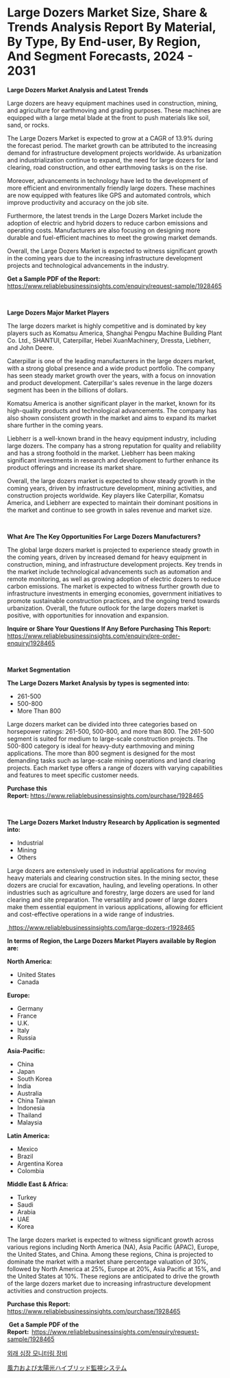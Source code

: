 <p><h1>Large Dozers Market Size, Share & Trends Analysis Report By Material, By Type, By End-user, By Region, And Segment Forecasts, 2024 - 2031</h1></p><p><strong>Large Dozers Market Analysis and Latest Trends</strong></p>
<p><p>Large dozers are heavy equipment machines used in construction, mining, and agriculture for earthmoving and grading purposes. These machines are equipped with a large metal blade at the front to push materials like soil, sand, or rocks.</p><p>The Large Dozers Market is expected to grow at a CAGR of 13.9% during the forecast period. The market growth can be attributed to the increasing demand for infrastructure development projects worldwide. As urbanization and industrialization continue to expand, the need for large dozers for land clearing, road construction, and other earthmoving tasks is on the rise.</p><p>Moreover, advancements in technology have led to the development of more efficient and environmentally friendly large dozers. These machines are now equipped with features like GPS and automated controls, which improve productivity and accuracy on the job site.</p><p>Furthermore, the latest trends in the Large Dozers Market include the adoption of electric and hybrid dozers to reduce carbon emissions and operating costs. Manufacturers are also focusing on designing more durable and fuel-efficient machines to meet the growing market demands.</p><p>Overall, the Large Dozers Market is expected to witness significant growth in the coming years due to the increasing infrastructure development projects and technological advancements in the industry.</p></p>
<p><strong>Get a Sample PDF of the Report:&nbsp;</strong> <a href="https://www.reliablebusinessinsights.com/enquiry/request-sample/1928465">https://www.reliablebusinessinsights.com/enquiry/request-sample/1928465</a></p>
<p>&nbsp;</p>
<p><strong>Large Dozers Major Market Players</strong></p>
<p><p>The large dozers market is highly competitive and is dominated by key players such as Komatsu America, Shanghai Pengpu Machine Building Plant Co. Ltd., SHANTUI, Caterpillar, Hebei XuanMachinery, Dressta, Liebherr, and John Deere. </p><p>Caterpillar is one of the leading manufacturers in the large dozers market, with a strong global presence and a wide product portfolio. The company has seen steady market growth over the years, with a focus on innovation and product development. Caterpillar's sales revenue in the large dozers segment has been in the billions of dollars.</p><p>Komatsu America is another significant player in the market, known for its high-quality products and technological advancements. The company has also shown consistent growth in the market and aims to expand its market share further in the coming years.</p><p>Liebherr is a well-known brand in the heavy equipment industry, including large dozers. The company has a strong reputation for quality and reliability and has a strong foothold in the market. Liebherr has been making significant investments in research and development to further enhance its product offerings and increase its market share.</p><p>Overall, the large dozers market is expected to show steady growth in the coming years, driven by infrastructure development, mining activities, and construction projects worldwide. Key players like Caterpillar, Komatsu America, and Liebherr are expected to maintain their dominant positions in the market and continue to see growth in sales revenue and market size.</p></p>
<p>&nbsp;</p>
<p><strong>What Are The Key Opportunities For Large Dozers Manufacturers?</strong></p>
<p><p>The global large dozers market is projected to experience steady growth in the coming years, driven by increased demand for heavy equipment in construction, mining, and infrastructure development projects. Key trends in the market include technological advancements such as automation and remote monitoring, as well as growing adoption of electric dozers to reduce carbon emissions. The market is expected to witness further growth due to infrastructure investments in emerging economies, government initiatives to promote sustainable construction practices, and the ongoing trend towards urbanization. Overall, the future outlook for the large dozers market is positive, with opportunities for innovation and expansion.</p></p>
<p><strong>Inquire or Share Your Questions If Any Before Purchasing This Report:</strong> <a href="https://www.reliablebusinessinsights.com/enquiry/pre-order-enquiry/1928465">https://www.reliablebusinessinsights.com/enquiry/pre-order-enquiry/1928465</a></p>
<p>&nbsp;</p>
<p><strong>Market Segmentation</strong></p>
<p><strong>The Large Dozers Market Analysis by types is segmented into:</strong></p>
<p><ul><li>261-500</li><li>500-800</li><li>More Than 800</li></ul></p>
<p><p>Large dozers market can be divided into three categories based on horsepower ratings: 261-500, 500-800, and more than 800. The 261-500 segment is suited for medium to large-scale construction projects. The 500-800 category is ideal for heavy-duty earthmoving and mining applications. The more than 800 segment is designed for the most demanding tasks such as large-scale mining operations and land clearing projects. Each market type offers a range of dozers with varying capabilities and features to meet specific customer needs.</p></p>
<p><strong>Purchase this Report:&nbsp;</strong><a href="https://www.reliablebusinessinsights.com/purchase/1928465">https://www.reliablebusinessinsights.com/purchase/1928465</a></p>
<p>&nbsp;</p>
<p><strong>The Large Dozers Market Industry Research by Application is segmented into:</strong></p>
<p><ul><li>Industrial</li><li>Mining</li><li>Others</li></ul></p>
<p><p>Large dozers are extensively used in industrial applications for moving heavy materials and clearing construction sites. In the mining sector, these dozers are crucial for excavation, hauling, and leveling operations. In other industries such as agriculture and forestry, large dozers are used for land clearing and site preparation. The versatility and power of large dozers make them essential equipment in various applications, allowing for efficient and cost-effective operations in a wide range of industries.</p></p>
<p><a href="https://www.reliablebusinessinsights.com/large-dozers-r1928465">&nbsp;https://www.reliablebusinessinsights.com/large-dozers-r1928465</a></p>
<p><strong>In terms of Region, the Large Dozers Market Players available by Region are:</strong></p>
<p>
    <p> <strong> North America: </strong>
        <ul>
            <li>United States</li>
            <li>Canada</li>
        </ul>
        </p> 
    <p> <strong> Europe: </strong>
        <ul>
            <li>Germany</li>
            <li>France</li>
            <li>U.K.</li>
            <li>Italy</li>
            <li>Russia</li>
        </ul>
        </p> 
    <p> <strong> Asia-Pacific: </strong>
        <ul>
            <li>China</li>
            <li>Japan</li>
            <li>South Korea</li>
            <li>India</li>
            <li>Australia</li>
            <li>China Taiwan</li>
            <li>Indonesia</li>
            <li>Thailand</li>
            <li>Malaysia</li>
        </ul>
        </p> 
    <p> <strong> Latin America: </strong>
        <ul>
            <li>Mexico</li>
            <li>Brazil</li>
            <li>Argentina Korea</li>
            <li>Colombia</li>
        </ul>
        </p> 
    <p> <strong> Middle East & Africa: </strong>
        <ul>
            <li>Turkey</li>
            <li>Saudi</li>
            <li>Arabia</li>
            <li>UAE</li>
            <li>Korea</li>
        </ul>
    </p>
    </p>
<p><p>The large dozers market is expected to witness significant growth across various regions including North America (NA), Asia Pacific (APAC), Europe, the United States, and China. Among these regions, China is projected to dominate the market with a market share percentage valuation of 30%, followed by North America at 25%, Europe at 20%, Asia Pacific at 15%, and the United States at 10%. These regions are anticipated to drive the growth of the large dozers market due to increasing infrastructure development activities and construction projects.</p></p>
<p><strong>Purchase this Report: </strong><a href="https://www.reliablebusinessinsights.com/purchase/1928465">https://www.reliablebusinessinsights.com/purchase/1928465</a></p>
<p>&nbsp;<strong>Get a Sample PDF of the Report:&nbsp;&nbsp;</strong><a href="https://www.reliablebusinessinsights.com/enquiry/request-sample/1928465">https://www.reliablebusinessinsights.com/enquiry/request-sample/1928465</a></p>
<p><strong></strong></p>
<p><p><a href="https://github.com/vs019sa3m8x/Market-Research-Report-List-2/blob/main/8343960125680.md">외래 심장 모니터링 장비</a></p><p><a href="https://github.com/jkjreqjscoxx7/Market-Research-Report-List-2/blob/main/3851769116947.md">風力および太陽光ハイブリッド監視システム</a></p></p>
